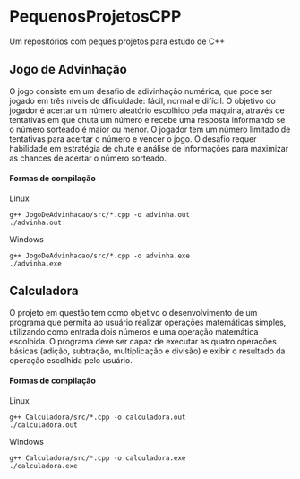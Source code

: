 # PequenosProjetosCPP
Um repositórios com peques projetos para estudo de C++

## Jogo de Advinhação
O jogo consiste em um desafio de adivinhação numérica, que pode ser jogado em três níveis de dificuldade: fácil, normal e difícil. O objetivo do jogador é acertar um número aleatório escolhido pela máquina, através de tentativas em que chuta um número e recebe uma resposta informando se o número sorteado é maior ou menor. O jogador tem um número limitado de tentativas para acertar o número e vencer o jogo. O desafio requer habilidade em estratégia de chute e análise de informações para maximizar as chances de acertar o número sorteado. <br>

#### Formas de compilação
Linux
```Linux
g++ JogoDeAdvinhacao/src/*.cpp -o advinha.out
./advinha.out
```

Windows
```
g++ JogoDeAdvinhacao/src/*.cpp -o advinha.exe
./advinha.exe
```

## Calculadora
O projeto em questão tem como objetivo o desenvolvimento de um programa que permita ao usuário realizar operações matemáticas simples, utilizando como entrada dois números e uma operação matemática escolhida. O programa deve ser capaz de executar as quatro operações básicas (adição, subtração, multiplicação e divisão) e exibir o resultado da operação escolhida pelo usuário. <br>

#### Formas de compilação
Linux
```
g++ Calculadora/src/*.cpp -o calculadora.out
./calculadora.out
```

Windows
```
g++ Calculadora/src/*.cpp -o calculadora.exe
./calculadora.exe
```
